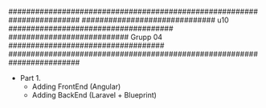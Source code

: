 ########################################################################
############################## u10 #####################################
########################### Grupp 04 ###################################
########################################################################

- Part 1.
    * Adding FrontEnd (Angular)
    * Adding BackEnd (Laravel + Blueprint)
    
